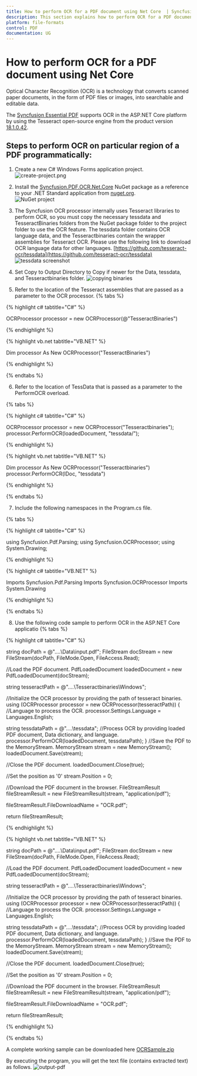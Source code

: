 ```yaml
---
title: How to perform OCR for a PDF document using Net Core  | Syncfusion
description: This section explains how to perform OCR for a PDF document using Net Core.
platform: file-formats
control: PDF
documentation: UG
---
```


# How to perform OCR for a PDF document using Net Core

Optical Character Recognition (OCR) is a technology that converts scanned paper documents, in the form of PDF files or images, into searchable and editable data. 

The [Syncfusion Essential PDF](https://www.syncfusion.com/pdf-framework/net) supports OCR in the ASP.NET Core platform by using the Tesseract open-source engine from the product version [18.1.0.42](https://www.syncfusion.com/forums/152921/essential-studio-2020-volume-1-release-v18-1-0-42-is-available-for-download). 


## Steps to perform OCR on particular region of a PDF programmatically: 

1.	Create a new C# Windows Forms application project. 
![create-project.png](OCR_images/create_core_project.png)

2.	Install the [Syncfusion.PDF.OCR.Net.Core](https://www.nuget.org/packages/Syncfusion.PDF.OCR.Net.Core/) NuGet package as a reference to your .NET Standard application from [nuget.org](https://www.nuget.org/).  
![NuGet project](OCR_images/install_core_NuGet.png)

3.	The Syncfusion OCR processor internally uses Tesseract libraries to perform OCR, so you must copy the necessary tessdata and TesseractBinaries folders from the NuGet package folder to the project folder to use the OCR feature. The tessdata folder contains OCR language data, and the Tesseractbinaries contain the wrapper assemblies for Tesseract OCR. Please use the following link to download OCR language data for other languages.
[https://github.com/tesseract-ocr/tessdata](https://github.com/tesseract-ocr/tessdata)
![tessdata screenshot](OCR_images/tessdata_copy.png)

4.	Set Copy to Output Directory to Copy if newer for the Data, tessdata, and Tesseractbinaries folder. 
![copying binaries](OCR_images/tessdata_in_project.png)

5.	Refer to the location of the Tesseract assemblies that are passed as a parameter to the OCR processor. 
{% tabs %}  

{% highlight c# tabtitle="C#" %}

OCRProcessor processor = new OCRProcessor(@"TesseractBinaries\")

{% endhighlight %}

{% highlight vb.net tabtitle="VB.NET" %}

Dim processor As New OCRProcessor("TesseractBinaries\")

{% endhighlight %}

{% endtabs %}  

6.	Refer to the location of TessData that is passed as a parameter to the PerformOCR overload. 

{% tabs %}  

{% highlight c# tabtitle="C#" %}

OCRProcessor processor = new OCRProcessor("Tesseractbinaries\");
processor.PerformOCR(loadedDocument, "tessdata/");

{% endhighlight %}

{% highlight vb.net tabtitle="VB.NET" %}

Dim processor As New OCRProcessor("Tesseractbinaries\")
processor.PerformOCR(lDoc, "tessdata\")

{% endhighlight %}

{% endtabs %}  

7.	Include the following namespaces in the Program.cs file. 

{% tabs %}  

{% highlight c# tabtitle="C#" %}

using Syncfusion.Pdf.Parsing;
using Syncfusion.OCRProcessor;
using System.Drawing;

{% endhighlight %}

{% highlight c# tabtitle="VB.NET" %}

Imports Syncfusion.Pdf.Parsing
Imports Syncfusion.OCRProcessor
Imports System.Drawing

{% endhighlight %}

{% endtabs %}  

8.	Use the following code sample to perform OCR in the ASP.NET Core applicatio
{% tabs %}  

{% highlight c# tabtitle="C#" %}

string docPath = @"..\..\Data\input.pdf";
FileStream docStream = new FileStream(docPath, FileMode.Open, FileAccess.Read);

 //Load the PDF document.
PdfLoadedDocument loadedDocument = new PdfLoadedDocument(docStream);

string tesseractPath = @"..\..\Tesseractbinaries\Windows";

//Initialize the OCR processor by providing the path of tesseract binaries.
using (OCRProcessor processor = new OCRProcessor(tesseractPath))
{
//Language to process the OCR.
processor.Settings.Language = Languages.English;

string tessdataPath = @"..\..\tessdata";
 //Process OCR by providing loaded PDF document, Data dictionary, and language.
processor.PerformOCR(loadedDocument, tessdataPath);
}
//Save the PDF to the MemoryStream.
MemoryStream stream = new MemoryStream();
loadedDocument.Save(stream);

//Close the PDF document.
loadedDocument.Close(true);

//Set the position as '0'
stream.Position = 0;

//Download the PDF document in the browser.
FileStreamResult fileStreamResult = new FileStreamResult(stream, "application/pdf");

fileStreamResult.FileDownloadName = "OCR.pdf";

return fileStreamResult;

{% endhighlight %}

{% highlight vb.net tabtitle="VB.NET" %}

string docPath = @"..\..\Data\input.pdf";
FileStream docStream = new FileStream(docPath, FileMode.Open, FileAccess.Read);

 //Load the PDF document.
PdfLoadedDocument loadedDocument = new PdfLoadedDocument(docStream);

string tesseractPath = @"..\..\Tesseractbinaries\Windows";

//Initialize the OCR processor by providing the path of tesseract binaries.
using (OCRProcessor processor = new OCRProcessor(tesseractPath))
{
//Language to process the OCR.
processor.Settings.Language = Languages.English;

string tessdataPath = @"..\..\tessdata";
 //Process OCR by providing loaded PDF document, Data dictionary, and language.
processor.PerformOCR(loadedDocument, tessdataPath);
}
//Save the PDF to the MemoryStream.
MemoryStream stream = new MemoryStream();
loadedDocument.Save(stream);

//Close the PDF document.
loadedDocument.Close(true);

//Set the position as '0'
stream.Position = 0;

//Download the PDF document in the browser.
FileStreamResult fileStreamResult = new FileStreamResult(stream, "application/pdf");

fileStreamResult.FileDownloadName = "OCR.pdf";

return fileStreamResult;

{% endhighlight %}

{% endtabs %} 

A complete working sample can be downloaded here [OCRSample.zip](https://www.syncfusion.com/downloads/support/directtrac/general/ze/OCRCore_Sample794063060.zip)

By executing the program, you will get the text file (contains extracted text) as follows. 
![output-pdf](OCR_images/core_output.png)



